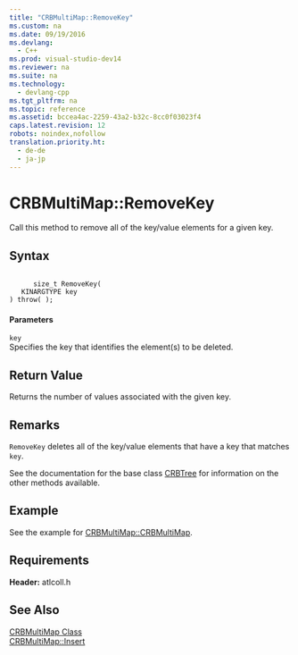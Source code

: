 ```yaml
---
title: "CRBMultiMap::RemoveKey"
ms.custom: na
ms.date: 09/19/2016
ms.devlang: 
  - C++
ms.prod: visual-studio-dev14
ms.reviewer: na
ms.suite: na
ms.technology: 
  - devlang-cpp
ms.tgt_pltfrm: na
ms.topic: reference
ms.assetid: bccea4ac-2259-43a2-b32c-8cc0f03023f4
caps.latest.revision: 12
robots: noindex,nofollow
translation.priority.ht: 
  - de-de
  - ja-jp
---
```

# CRBMultiMap::RemoveKey
Call this method to remove all of the key/value elements for a given key.  
  
## Syntax  
  
```  
  
      size_t RemoveKey(  
   KINARGTYPE key   
) throw( );  
```  
  
#### Parameters  
 `key`  
 Specifies the key that identifies the element(s) to be deleted.  
  
## Return Value  
 Returns the number of values associated with the given key.  
  
## Remarks  
 `RemoveKey` deletes all of the key/value elements that have a key that matches `key`.  
  
 See the documentation for the base class [CRBTree](../vs140/CRBTree-Class.md) for information on the other methods available.  
  
## Example  
 See the example for [CRBMultiMap::CRBMultiMap](../vs140/CRBMultiMap--CRBMultiMap.md).  
  
## Requirements  
 **Header:** atlcoll.h  
  
## See Also  
 [CRBMultiMap Class](../vs140/CRBMultiMap-Class.md)   
 [CRBMultiMap::Insert](../vs140/CRBMultiMap--Insert.md)